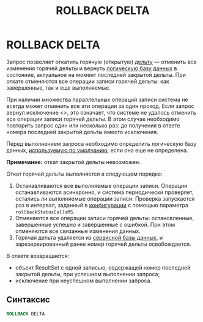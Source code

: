 ﻿---
layout: default
title: ROLLBACK DELTA
nav_order: 29
parent: Запросы SQL+
grand_parent: Справочная информация
has_children: false
has_toc: false
---

# ROLLBACK DELTA

Запрос позволяет откатить горячую (открытую) [дельту](../../../overview/main_concepts/delta/delta.md) — 
отменить все изменения горячей дельты и вернуть [логическую базу данных](../../../overview/main_concepts/logical_db/logical_db.md)
в состояние, актуальное на момент последней закрытой дельты. При откате отменяются все операции записи горячей
дельты: как завершенные, так и еще выполняемые.

При наличии множества параллельных операций записи система не всегда может отменить все эти операции за один проход.
Если запрос вернул исключение <>, это означает, что системе не удалось отменить все операции записи горячей дельты. 
В этом случае необходимо повторить запрос один или несколько раз: до получения в ответе номера последней закрытой 
дельты вместо исключения.

Перед выполнением запроса необходимо определить логическую базу данных, [используемую по умолчанию](../../../working_with_system/other_features/default_db_set-up/default_db_set-up.md),
если она еще не определена.

**Примечание:** откат закрытой дельты невозможен.

Откат горячей дельты выполняется в следующем порядке:
1. Останавливаются все выполняемые операции записи. Операции останавливаются асинхронно, и система периодически 
   проверяет, остались ли выполняемые операции записи. Проверка запускается раз в интервал, заданный 
   в [конфигурации](../../../maintenance/configuration/configuration.md) с помощью параметра
   `rollbackStatusCallsMS`.
2. Отменяются все операции записи горячей дельты: остановленные, завершенные успешно и завершенные с ошибкой. 
   При этом отменяются все связанные изменения данных.
3. Горячая дельта удаляется из [сервисной базы данных](../../../overview/main_concepts/service_db/service_db.md),
   и зарезервированный ранее номер горячей дельты освобождается.

В ответе возвращается:
*   объект ResultSet c одной записью, содержащей номер последней закрытой дельты, при успешном выполнении 
    запроса;
*   исключение при неуспешном выполнении запроса.

## Синтаксис

```sql
ROLLBACK DELTA
```
